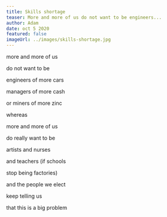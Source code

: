 ```yaml
---
title: Skills shortage
teaser: More and more of us do not want to be engineers...
author: Adam
date: oct 5 2020
featured: false
imageUrl: ../images/skills-shortage.jpg
---
```


more and more of us

do not want to be

engineers of more cars

managers of more cash

or miners of more zinc

whereas

more and more of us

do really want to be

artists and nurses

and teachers (if schools

stop being factories)

and the people we elect

keep telling us

that this is a big problem
